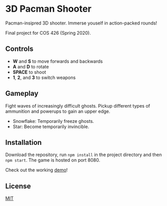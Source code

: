 # 3D Pacman Shooter

Pacman-insipred 3D shooter. Immerse youself in action-packed rounds!

Final project for COS 426 (Spring 2020).

## Controls
* **W** and **S** to move forwards and backwards
* **A** and **D** to rotate
* **SPACE** to shoot
* **1**, **2**, and **3** to switch weapons

## Gameplay
Fight waves of increasingly difficult ghosts. Pickup different types of ammunition
and powerups to gain an upper edge.

* Snowflake: Temporarily freeze ghosts.
* Star: Become temporarily invincible.

## Installation
Download the repository, run `npm install` in the project directory and then `npm start`.
The game is hosted on port 8080.

Check out the working [demo](http://michaelf49.github.io/Pacman3D/)!

## License
[MIT](./LICENSE)
